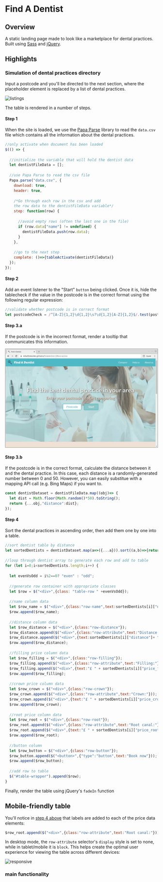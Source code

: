 # Find A Dentist

## Overview
A static landing page made to look like a marketplace for dental practices. Built using [Sass](https://sass-lang.com/) and [jQuery](https://jquery.com/).

## Highlights

### Simulation of dental practices directory
Input a postcode and you'll be directed to the next section, where the placeholder element is replaced by a list of dental practices.

![listings](./demo/listings.gif)

The table is rendered in a number of steps.

#### Step 1
When the site is loaded, we use the [Papa Parse](https://www.papaparse.com/) library to read the `data.csv` file which contains all the information about the dental practices.

```js
//only activate when document has been loaded
$(() => {

  //initialize the variable that will hold the dentist data
  let dentistFileData = [];

  //use Papa Parse to read the csv file
  Papa.parse("data.csv", {
    download: true,
    header: true,

    /*Go through each row in the csv and add 
    the row data to the dentistFileData variable*/
    step: function(row) {
      
      //avoid empty rows (often the last one in the file)
      if (row.data["name"] != undefined) {
        dentistFileData.push(row.data);
      }
    },

    //go to the next step
    complete: ()=>{tableActivate(dentistFileData)}
  });
});
```

#### Step 2
Add an event listener to the "Start" `button` being clicked. Once it is, hide the tablecheck if the value in the postcode is in the correct format using the following regular expression:

```js
//validate whether postcode is in correct format
let postcodeCheck = /^[A-Z]{1,2}\d{1,2}\s?\d{1,2}[A-Z]{1,2}$/.test(postcode);
```

#### Step 3.a
If the postcode is in the incorrect format, render a tooltip that communicates this information.

![wrong_input](./demo/wrong_input.gif)

#### Step 3.b
If the postcode is in the correct format, calculate the distance between it and the dental practice. In this case, each distance is a randomly-generated number between 0 and 50. However, you can easily substitue with a mapping API call (e.g. Bing Maps) if you want to.
```js
const dentistDataset = dentistFileData.map((obj)=> {
  let dist = Math.floor(Math.random()*50).toString();
  return {...obj,"distance":dist};
});
```

#### Step 4
Sort the dental practices in ascending order, then add them one by one into a table. 
```js
//sort dentist table by distance
let sortedDentists = dentistDataset.map(a=>({...a})).sort((a,b)=>{return (a["distance"]-b["distance"])});

//loop through dentist array to generate each row and add to table
for (let i=0;i<sortedDentists.length;i++) {

  let evenVsOdd = i%2==0? "even" : "odd";

  //generate row container with appropriate classes
  let $row = $("<div>",{class: "table-row " +evenVsOdd});

  //name column data
  let $row_name = $("<div>",{class:"row-name",text:sortedDentists[i]["name"]});
  $row.append($row_name);

  //distance column data
  let $row_distance = $("<div>",{class:"row-distance"});
  $row_distance.append($("<div>",{class:"row-attribute",text:"Distance:"}));
  $row_distance.append($("<div>",{text:sortedDentists[i]["distance"]+ " miles"}));
  $row.append($row_distance);

  //filling price column data
  let $row_filling = $("<div>",{class:"row-filling"});
  $row_filling.append($("<div>",{class:"row-attribute",text:"Filling:"}));
  $row_filling.append($("<div>",{text:"£ " + sortedDentists[i]["price_filling"]}));
  $row.append($row_filling);

  //crown price column data
  let $row_crown = $("<div>",{class:"row-crown"});
  $row_crown.append($("<div>",{class:"row-attribute",text:"Crown:"}));
  $row_crown.append($("<div>",{text:"£ " + sortedDentists[i]["price_crown"]}));
  $row.append($row_crown);

  //root price column data
  let $row_root = $("<div>",{class:"row-root"});
  $row_root.append($("<div>",{class:"row-attribute",text:"Root canal:"}));
  $row_root.append($("<div>",{text:"£ " + sortedDentists[i]["price_root"]}));
  $row.append($row_root);

  //button column
  let $row_button = $("<div>",{class:"row-button"});
  $row_button.append($("<button>",{"type":"button",text:"Book now"}));
  $row.append($row_button);

  //add row to table
  $("#table-wrapper").append($row);
}
```

Finally, render the table using jQuery's `fadeIn` function

## Mobile-friendly table
You'll notice in [step 4 above](#step-4) that labels are added to each of the price data elements:
```js
$row_root.append($("<div>",{class:"row-attribute",text:"Root canal:"}));
```

In desktop mode, the `row-attribute` selector's `display` style is set to none, while in tablet/mobile it is `block`. This helps create the optimal user experience for viewing the table across different devices:

![responsive](./demo/responsive.gif)



### main functionality
